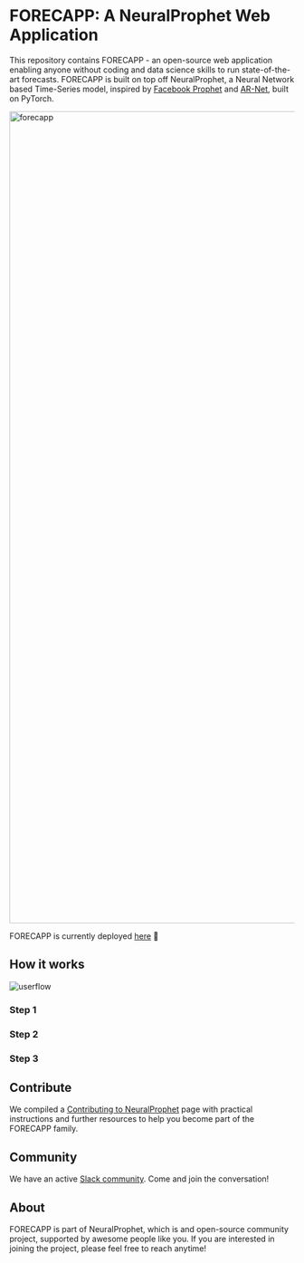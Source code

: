 # FORECAPP: A NeuralProphet Web Application

This repository contains FORECAPP - an open-source web application enabling anyone without coding and data science skills to run state-of-the-art forecasts. 
FORECAPP is built on top off NeuralProphet, a Neural Network based Time-Series model, inspired by [Facebook Prophet](https://github.com/facebook/prophet) and [AR-Net](https://github.com/ourownstory/AR-Net), built on PyTorch.

<img width="1435" alt="forecapp" src="https://user-images.githubusercontent.com/58265021/166840144-2e3fb07a-7f7b-49a8-92c6-1311c13ebbe0.png">


FORECAPP is currently deployed [here](https://forecapp.herokuapp.com/) 🚀

## How it works 

![userflow](https://user-images.githubusercontent.com/58265021/166840405-474c9430-4063-4d66-bb57-c07c08e63721.png)

### Step 1

### Step 2

### Step 3

## Contribute
We compiled a [Contributing to NeuralProphet]() page with practical instructions and further resources to help you become part of the FORECAPP family. 

## Community
We have an active [Slack community](https://join.slack.com/t/neuralprophet/shared_invite/zt-sgme2rw3-3dCH3YJ_wgg01IXHoYaeCg). Come and join the conversation!

## About
FORECAPP is part of NeuralProphet, which is and open-source community project, supported by awesome people like you. 
If you are interested in joining the project, please feel free to reach anytime!



